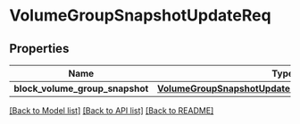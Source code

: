 # VolumeGroupSnapshotUpdateReq

## Properties
Name | Type | Description | Notes
------------ | ------------- | ------------- | -------------
**block_volume_group_snapshot** | [**VolumeGroupSnapshotUpdateReqVolumeGroupSnapshot**](VolumeGroupSnapshotUpdateReqVolumeGroupSnapshot.md) |  | 

[[Back to Model list]](../README.md#documentation-for-models) [[Back to API list]](../README.md#documentation-for-api-endpoints) [[Back to README]](../README.md)


